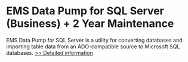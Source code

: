 # EMS Data Pump for SQL Server (Business) + 2 Year Maintenance
EMS Data Pump for SQL Server is a utility for converting databases and importing table data from an ADO-compatible source to Microsoft SQL databases.
[>> Detailed information](https://secure.shareit.com/shareit/product.html?productid=300067981&affiliateid=200057808)